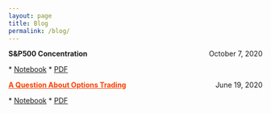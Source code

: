 ```yaml
---
layout: page
title: Blog
permalink: /blog/
---
```


<p style="text-align:left;">
    <b>S&P500 Concentration</b>
    <span style="float:right;">
        October 7, 2020
    </span>
</p>
* <a href="https://www.notion.so/S-P500-Concentration-90df7a9eafd842ad924b4ace3675fdb9">Notebook</a>
* <a href="https://benmarrow.com/pdfs/SP500_Concentration.pdf">PDF</a>

<p style="text-align:left;">
    <b><a href="https://benmarrow.com/sp500.html" style="color: #fb3f00; text-decoration: underline;">A Question About Options Trading</a></b>
    <span style="float:right;">
        June 19, 2020
    </span>
</p>
* <a href = "https://www.notion.so/A-Question-about-Options-Trading-9e4f4f9f6075451dada5ba95e4cd5ea1">Notebook</a>
* <a href ="https://benmarrow.com/pdfs/A_Question_About_Options_Trading.pdf">PDF</a>

